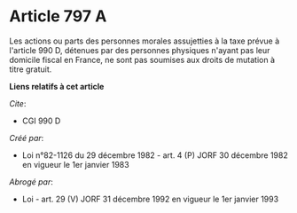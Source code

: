 # Article 797 A

Les actions ou parts des personnes morales assujetties à la taxe prévue à l'article 990 D, détenues par des personnes
physiques n'ayant pas leur domicile fiscal en France, ne sont pas soumises aux droits de mutation à titre gratuit.

**Liens relatifs à cet article**

_Cite_:

  - CGI 990 D

_Créé par_:

  - Loi n°82-1126 du 29 décembre 1982 - art. 4 (P) JORF 30 décembre 1982 en vigueur le 1er janvier 1983

_Abrogé par_:

  - Loi - art. 29 (V) JORF 31 décembre 1992 en vigueur le 1er janvier 1993
